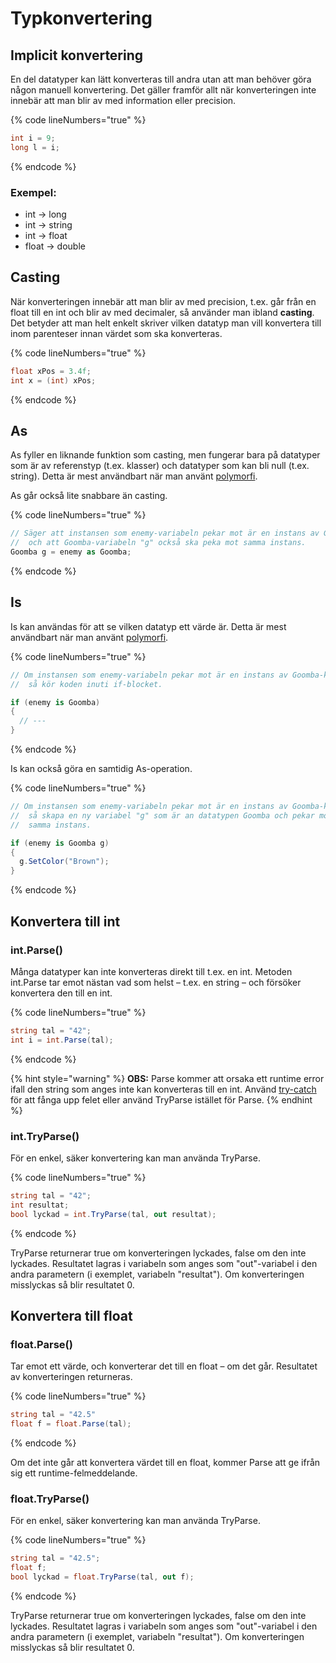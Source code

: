 # Typkonvertering

## Implicit konvertering

En del datatyper kan lätt konverteras till andra utan att man behöver göra någon manuell konvertering. Det gäller framför allt när konverteringen inte innebär att man blir av med information eller precision.

{% code lineNumbers="true" %}
```csharp
int i = 9;
long l = i;
```
{% endcode %}

### Exempel:

* int → long
* int → string
* int → float
* float → double

## Casting

När konverteringen innebär att man blir av med precision, t.ex. går från en float till en int och blir av med decimaler, så använder man ibland **casting**. Det betyder att man helt enkelt skriver vilken datatyp man vill konvertera till inom parenteser innan värdet som ska konverteras.

{% code lineNumbers="true" %}
```csharp
float xPos = 3.4f;
int x = (int) xPos;
```
{% endcode %}

## As

As fyller en liknande funktion som casting, men fungerar bara på datatyper som är av referenstyp (t.ex. klasser) och datatyper som kan bli null (t.ex. string). Detta är mest användbart när man använt [polymorfi](../klasser-och-objektorientering/polymorfism/).

As går också lite snabbare än casting.

{% code lineNumbers="true" %}
```csharp
// Säger att instansen som enemy-variabeln pekar mot är en instans av Goomba,
//  och att Goomba-variabeln "g" också ska peka mot samma instans.
Goomba g = enemy as Goomba;
```
{% endcode %}

## Is

Is kan användas för att se vilken datatyp ett värde är. Detta är mest användbart när man använt [polymorfi](../klasser-och-objektorientering/polymorfism/).

{% code lineNumbers="true" %}
```csharp
// Om instansen som enemy-variabeln pekar mot är en instans av Goomba-klassen,
//  så kör koden inuti if-blocket.

if (enemy is Goomba)
{
  // ---
}
```
{% endcode %}

Is kan också göra en samtidig As-operation.

{% code lineNumbers="true" %}
```csharp
// Om instansen som enemy-variabeln pekar mot är en instans av Goomba-klassen
//  så skapa en ny variabel "g" som är an datatypen Goomba och pekar mot
//  samma instans.

if (enemy is Goomba g)
{
  g.SetColor("Brown");
}
```
{% endcode %}

## Konvertera till int

### int.Parse()

Många datatyper kan inte konverteras direkt till t.ex. en int. Metoden int.Parse tar emot nästan vad som helst – t.ex. en string – och försöker konvertera den till en int.

{% code lineNumbers="true" %}
```csharp
string tal = "42";
int i = int.Parse(tal);
```
{% endcode %}

{% hint style="warning" %}
**OBS:** Parse kommer att orsaka ett runtime error ifall den string som anges inte kan konverteras till en int. Använd [try-catch](try-catch.md) för att fånga upp felet eller använd TryParse istället för Parse.
{% endhint %}

### int.TryParse()

För en enkel, säker konvertering kan man använda TryParse.

{% code lineNumbers="true" %}
```csharp
string tal = "42";
int resultat;
bool lyckad = int.TryParse(tal, out resultat);
```
{% endcode %}

TryParse returnerar true om konverteringen lyckades, false om den inte lyckades. Resultatet lagras i variabeln som anges som "out"-variabel i den andra parametern (i exemplet, variabeln "resultat"). Om konverteringen misslyckas så blir resultatet 0.

## Konvertera till float

### float.Parse()

Tar emot ett värde, och konverterar det till en float – om det går. Resultatet av konverteringen returneras.

{% code lineNumbers="true" %}
```csharp
string tal = "42.5"
float f = float.Parse(tal);
```
{% endcode %}

Om det inte går att konvertera värdet till en float, kommer Parse att ge ifrån sig ett runtime-felmeddelande.

### float.TryParse()

För en enkel, säker konvertering kan man använda TryParse.

{% code lineNumbers="true" %}
```csharp
string tal = "42.5";
float f;
bool lyckad = float.TryParse(tal, out f);
```
{% endcode %}

TryParse returnerar true om konverteringen lyckades, false om den inte lyckades. Resultatet lagras i variabeln som anges som "out"-variabel i den andra parametern (i exemplet, variabeln "resultat"). Om konverteringen misslyckas så blir resultatet 0.
